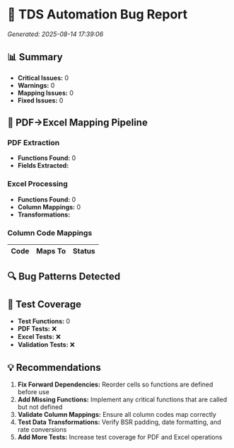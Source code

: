# 🐛 TDS Automation Bug Report

*Generated: 2025-08-14 17:39:06*

## 📊 Summary

- **Critical Issues:** 0
- **Warnings:** 0
- **Mapping Issues:** 0
- **Fixed Issues:** 0

## 🔄 PDF→Excel Mapping Pipeline

### PDF Extraction
- **Functions Found:** 0
- **Fields Extracted:** 

### Excel Processing
- **Functions Found:** 0
- **Column Mappings:** 0
- **Transformations:**

### Column Code Mappings

| Code | Maps To | Status |
|------|---------|--------|

## 🔍 Bug Patterns Detected


## 🧪 Test Coverage

- **Test Functions:** 0
- **PDF Tests:** ❌
- **Excel Tests:** ❌
- **Validation Tests:** ❌

## 💡 Recommendations

1. **Fix Forward Dependencies:** Reorder cells so functions are defined before use
2. **Add Missing Functions:** Implement any critical functions that are called but not defined
3. **Validate Column Mappings:** Ensure all column codes map correctly
4. **Test Data Transformations:** Verify BSR padding, date formatting, and rate conversions
5. **Add More Tests:** Increase test coverage for PDF and Excel operations
